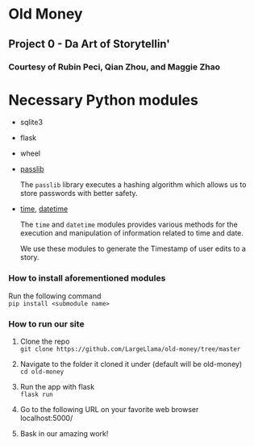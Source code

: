 # Old Money
## Project 0 - Da Art of Storytellin'
### Courtesy of Rubin Peci, Qian Zhou, and Maggie Zhao

# Necessary Python modules
 - sqlite3
 - flask
 - wheel
 - [passlib](https://passlib.readthedocs.io/en/stable/)
    
    The `passlib` library executes a hashing algorithm which allows us to store passwords with better safety.
    
 - [time](https://docs.python.org/3.7/library/time.html), [datetime](https://docs.python.org/3.7/library/datetime.html)
   
   The `time` and `datetime` modules provides various methods for the execution and manipulation of information related to time and date. 
   
   We use these modules to generate the Timestamp of user edits to a story.
   

### How to install aforementioned modules
Run the following command
<br>`pip install <submodule name>`

### How to run our site
1. Clone the repo 
<br>`git clone https://github.com/LargeLlama/old-money/tree/master`

2. Navigate to the folder it cloned it under (default will be old-money)
<br>`cd old-money` 

3. Run the app with flask
<br> `flask run` 

4. Go to the following URL on your favorite web browser
<br> localhost:5000/

5. Bask in our amazing work!
